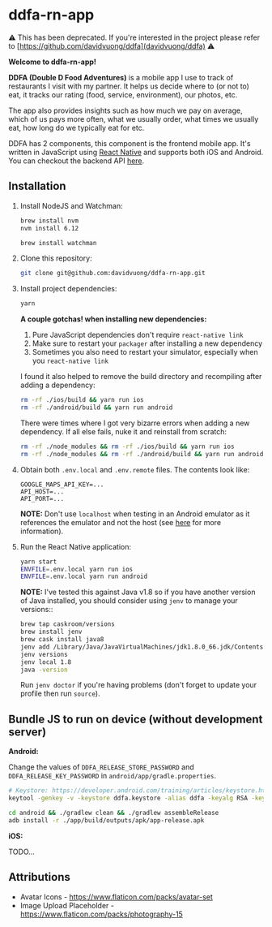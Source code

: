# ddfa-rn-app

:warning: This has been deprecated. If you're interested in the project please refer to [https://github.com/davidvuong/ddfa](davidvuong/ddfa) :warning:

**Welcome to ddfa-rn-app!**

**DDFA (Double D Food Adventures)** is a mobile app I use to track of restaurants I visit with my partner. It helps us decide where to (or not to) eat, it tracks our rating (food, service, environment), our photos, etc.

The app also provides insights such as how much we pay on average, which of us pays more often, what we usually order, what times we usually eat, how long do we typically eat for etc.

DDFA has 2 components, this component is the frontend mobile app. It's written in JavaScript using [React Native](https://facebook.github.io/react-native/) and supports both iOS and Android. You can checkout the backend API [here](https://github.com/davidvuong/ddfa-api).

## Installation

1. Install NodeJS and Watchman:

    ```bash
    brew install nvm
    nvm install 6.12

    brew install watchman
    ```

1. Clone this repository:

    ```bash
    git clone git@github.com:davidvuong/ddfa-rn-app.git
    ```

1. Install project dependencies:

    ```bash
    yarn
    ```

    **A couple gotchas! when installing new dependencies:**

    1. Pure JavaScript dependencies don't require `react-native link`
    1. Make sure to restart your `packager` after installing a new dependency
    1. Sometimes you also need to restart your simulator, especially when you `react-native link`

    I found it also helped to remove the build directory and recompiling after adding a dependency:

    ```bash
    rm -rf ./ios/build && yarn run ios
    rm -rf ./android/build && yarn run android
    ```

    There were times where I got very bizarre errors when adding a new dependency. If all else fails, nuke it and reinstall from scratch:

    ```bash
    rm -rf ./node_modules && rm -rf ./ios/build && yarn run ios
    rm -rf ./node_modules && rm -rf ./android/build && yarn run android
    ```

1. Obtain both `.env.local` and `.env.remote` files. The contents look like:

    ```
    GOOGLE_MAPS_API_KEY=...
    API_HOST=...
    API_PORT=...
    ```

    **NOTE:** Don't use `localhost` when testing in an Android emulator as it references the emulator and not the host (see [here](https://stackoverflow.com/questions/5528850/how-do-you-connect-localhost-in-the-android-emulator) for more information).

1. Run the React Native application:

    ```bash
    yarn start
    ENVFILE=.env.local yarn run ios
    ENVFILE=.env.local yarn run android
    ```

    **NOTE:** I've tested this against Java v1.8 so if you have another version of Java installed, you should consider using `jenv` to manage your versions::

    ```bash
    brew tap caskroom/versions
    brew install jenv
    brew cask install java8
    jenv add /Library/Java/JavaVirtualMachines/jdk1.8.0_66.jdk/Contents/Home/
    jenv versions
    jenv local 1.8
    java -version
    ```

    Run `jenv doctor` if you're having problems (don't forget to update your profile then run `source`).

## Bundle JS to run on device (without development server)

**Android:**

Change the values of `DDFA_RELEASE_STORE_PASSWORD` and `DDFA_RELEASE_KEY_PASSWORD` in `android/app/gradle.properties`.

```bash
# Keystore: https://developer.android.com/training/articles/keystore.html
keytool -genkey -v -keystore ddfa.keystore -alias ddfa -keyalg RSA -keysize 2048 -validity 10000

cd android && ./gradlew clean && ./gradlew assembleRelease
adb install -r ./app/build/outputs/apk/app-release.apk
```

**iOS:**

TODO...

## Attributions

- Avatar Icons - https://www.flaticon.com/packs/avatar-set
- Image Upload Placeholder - https://www.flaticon.com/packs/photography-15
